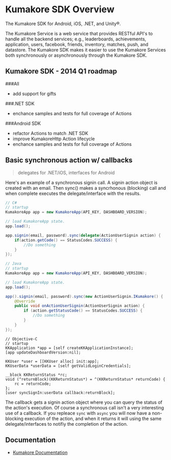 # Kumakore SDK Overview
The Kumakore SDK for Android, iOS, .NET, and Unity®.

The Kumakore Service is a web service that provides RESTful API's to handle all the backend services; e.g., leaderboards, achievements, application, users, facebook, friends, inventory, matches, push, and datastore. The Kumakore SDK makes it easier to use the Kumakore Services both synchronously or asynchronously through the Kumakore SDK.


## Kumakore SDK - 2014 Q1 roadmap

###All
* add support for gifts

###.NET SDK
* enchance samples and tests for full coverage of Actions

###Android SDK
* refactor Actions to match .NET SDK
* improve KumakoreHttp Action lifecycle
* enchance samples and tests for full coverage of Actions


## Basic synchronous action w/ callbacks 
> delegates for .NET/iOS, interfaces for Android

Here's an example of a synchronous signin call. A signin action object is created with an email. Then sync() makes a syncrhonous (blocking) call and when complete executes the delegate/interface with the results.

```csharp
// C#
// startup
KumakoreApp app = new KumakoreApp(API_KEY, DASHBOARD_VERSION);

// load KumakoreApp state.
app.load();

app.signin(email, password).sync(delegate(ActionUserSignin action) {
	if(action.getCode() == StatusCodes.SUCCESS) {
		//Do something
	}
});
```

```java
// Java
// startup
KumakoreApp app = new KumakoreApp(API_KEY, DASHBOARD_VERSION);

// load KumakoreApp state.
app.load();

app().signin(email, password).sync(new ActionUserSignin.IKumakore() {
	@Override
	public void onActionUserSignin(ActionUserSignin action) {
		if (action.getStatusCode() == StatusCodes.SUCCESS) {
			//Do something
		}
	}
});
```

```objc
// Objective-C
// startup
KKApplication *app = [self createKKApplicationInstance];
[app updateDashboardVersion:nil];
    
KKUser *user = [[KKUser alloc] init:app];
KKUserData *userData = [self getValidLoginCredentials];
    
__block KKReturnStatus *rc;
void (^returnBlock)(KKReturnStatus*) = ^(KKReturnStatus* returnCode) {
    rc = returnCode;
};
[user syncSignIn:userData callback:returnBlock];

```

The callback gets a signin action object where you can query the status of the action's execution. Of course a synchronous call isn't a very interesting use of a callback. If you repleace ```sync``` with ```async``` you will now have a non-blocking execution of the action, and when it returns it will using the same delegate/interfaces to notifiy the completion of the action.

## Documentation 
* [Kumakore Documentation](http://docs.kumakore.com)
